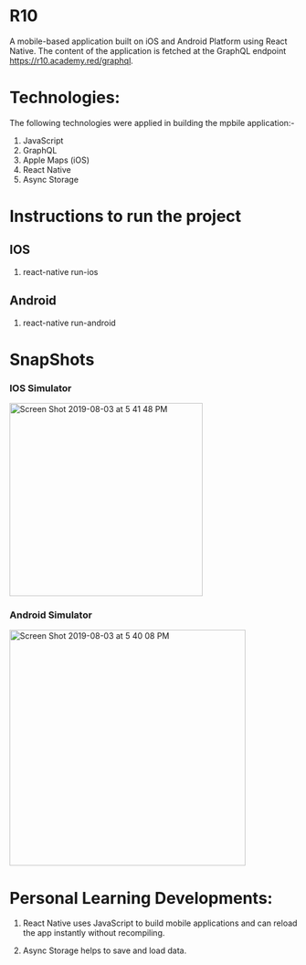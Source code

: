 # R10 

A mobile-based application built on iOS and Android Platform using React Native. The content of the application is fetched at the GraphQL endpoint https://r10.academy.red/graphql. 

# Technologies: 

The following technologies were applied in building the mpbile application:- 

1.	JavaScript  
1.	GraphQL
1.  Apple Maps (iOS)
1.  React Native
1.  Async Storage


# Instructions to run the project 

## IOS 

1. react-native run-ios

## Android

1. react-native run-android

#  SnapShots 

### IOS Simulator 

<img width="338" alt="Screen Shot 2019-08-03 at 5 41 48 PM" src="https://user-images.githubusercontent.com/43800526/62418091-0b803c80-b616-11e9-892c-e7035fbc18db.png">



### Android Simulator 

<img width="413" alt="Screen Shot 2019-08-03 at 5 40 08 PM" src="https://user-images.githubusercontent.com/43800526/62418088-d83dad80-b615-11e9-888d-79b92e29a217.png">



#  Personal Learning Developments: 

1. React Native uses JavaScript to build mobile applications and can reload the app instantly without recompiling. 

1. Async Storage helps to save and load data.


